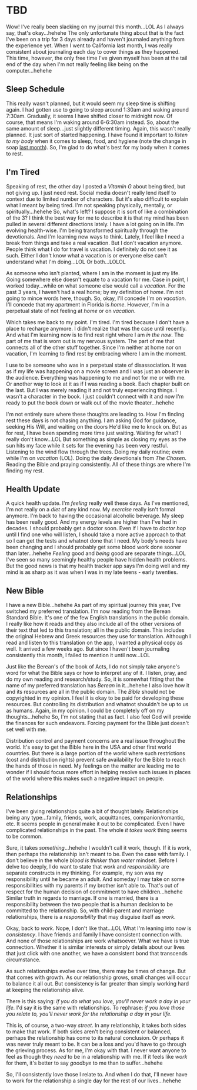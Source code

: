 # TBD

Wow! I've really been slacking on my journal this month...LOL As I always say, that's okay...hehehe The only unfortunate thing about that is the fact I've been on a trip for 3 days already and haven't journaled anything from the experience yet. When I went to California last month, I was really consistent about journaling each day to cover things as they happened. This time, however, the only free time I've given myself has been at the tail end of the day when I'm not really feeling like being on the computer...hehehe

## Sleep Schedule

This really wasn't planned, but it would seem my sleep time is shifting again. I had gotten use to going to sleep around 1:30am and waking around 7:30am. Gradually, it seems I have shifted closer to midnight now. Of course, that means I'm waking around 6-6:30am instead. So, about the same amount of sleep...just slightly different timing. Again, this wasn't really planned. It just sort of started happening. I have found it important to *listen to my body* when it comes to sleep, food, and hygiene (note the change in soap [last month](../07/29_new-soap-connected-journeys-and-wrong-choices)). So, I'm glad to do what's best for my body when it comes to rest.

## I'm Tired

Speaking of rest, the other day I posted a *Vitamin G* about being tired, but not giving up. I just need rest. Social media doesn't really lend itself to context due to limited number of characters. But it's also difficult to explain what I meant by being tired. I'm not speaking physically, mentally, or spiritually...hehehe So, what's left? I suppose it is sort of like a combination of the 3? I think the best way for me to describe it is that my mind has been pulled in several different directions lately. I have a lot going on in life. I'm evolving health-wise. I'm being transformed spiritually through the devotionals. And I'm learning new ways to think. Lately, I feel like I need a break from things and take a real vacation. But I don't vacation anymore. People think what I do for travel is vacation. I definitely do not see it as such. Either I don't know what a vacation is or everyone else can't understand what I'm doing...LOL Or both...LOLOL

As someone who isn't planted, where I am in the moment is just my life. Going somewhere else doesn't equate to a vacation for me. Case in point, I worked today...while on what someone else would call a *vacation*. For the past 3 years, I haven't had a real home; by my definition of *home*. I'm not going to mince words here, though. So, okay, I'll concede I'm on *vacation*. I'll concede that my apartment in Florida is *home*. However, I'm in a perpetual state of not feeling at *home* or on *vacation*.

Which takes me back to my point. I'm tired. I'm tired because I don't have a place to recharge anymore. I didn't realize that was the case until recently. And what I'm learning now is to find rest right where I am *in the now*. The part of me that is worn out is my nervous system. The part of me that connects all of the other stuff together. Since I'm neither at home nor on vacation, I'm learning to find rest by embracing where I am in the moment.

I use to be someone who was in a perpetual state of disassociation. It was as if my life was happening on a movie screen and I was just an observer in the audience. Everything was happening to me and not for me or with me. Or another way to look at it as if I was reading a book. Each chapter built on the last. But I was merely reading it and not truly experiencing things. I wasn't a character in the book. I just couldn't connect with it and now I'm ready to put the book down or walk out of the movie theater...hehehe

I'm not entirely sure where these thoughts are leading to. How I'm finding rest these days is not chasing anything. I am asking God for guidance, seeking His Will, and waiting on the doors He'd like me to knock on. But as for rest, I have been spending more time just waiting. Waiting for what? I really don't know...LOL But something as simple as closing my eyes as the sun hits my face while it sets for the evening has been very restful. Listening to the wind flow through the trees. Doing my daily routine; even while I'm on *vacation* (LOL). Doing the daily devotionals from *The Chosen*. Reading the Bible and praying consistently. All of these things are where I'm finding my rest.

## Health Update

A quick health update. I'm *feeling* really well these days. As I've mentioned, I'm not really on a *diet* of any kind now. My *exercise* really isn't formal anymore. I'm back to having the occasional alcoholic beverage. My sleep has been really good. And my energy levels are higher than I've had in decades. I should probably get a doctor soon. Even if I have to *doctor hop* until I find one who will listen, I should take a more active approach to that so I can get the tests and whatnot done that I need. My body's needs have been changing and I should probably get some blood work done sooner than later...hehehe *Feeling* good and *being* good are separate things...LOL I've seen so many seemingly healthy people have hidden health problems. But the good news is that my health tracker app says I'm doing well and my mind is as sharp as it was when I was in my late teens - early twenties.

## New Bible

I have a new Bible...hehehe As part of my spiritual journey this year, I've switched my preferred translation. I'm now reading from the Berean Standard Bible. It's one of the few English translations in the public domain. I really like how it reads and they also include all of the other versions of their text that led to this translation; all in the public domain. This includes the original Hebrew and Greek resources they use for translation. Although I read and listen to this translation on the app, I wanted a physical copy as well. It arrived a few weeks ago. But since I haven't been journaling consistently this month, I failed to mention it until now...LOL

Just like the Berean's of the book of Acts, I do not simply take anyone's word for what the Bible says or how to interpret any of it. I listen, pray, and do my own reading and research/study. So, it is somewhat fitting that the name of my preferred translation has *Berean* in it...hehehe I also love how it and its resources are all in the public domain. The *Bible* should not be copyrighted in my opinion. I feel it is okay to be paid for developing these resources. But controlling its distribution and whatnot shouldn't be up to us as humans. Again, in my opinion. I could be completely off on my thoughts...hehehe So, I'm not stating that as fact. I also feel God will provide the finances for such endeavors. Forcing payment for the Bible just doesn't set well with me.

Distribution control and payment concerns are a real issue throughout the world. It's easy to get the Bible here in the USA and other first world countries. But there is a large portion of the world where such restrictions (cost and distribution rights) prevent safe availability for the Bible to reach the hands of those in need. My feelings on the matter are leading me to wonder if I should focus more effort in helping resolve such issues in places of the world where this makes such a negative impact on people.

## Relationships

I've been giving relationships quite a bit of thought lately. Relationships being any type...family, friends, work, acquittances, companion/romantic, etc. It seems people in general make it out to be complicated. Even I have complicated relationships in the past. The whole *it takes work* thing seems to be common.

Sure, it takes *something*...hehehe I wouldn't call it work, though. If it is *work*, then perhaps the relationship isn't meant to be. Even the case with family. I don't believe in the whole *blood is thinker than water* mindset. Before I delve too deeply, I do want to state that *work* and *responsibility* are separate constructs in my thinking. For example, my son was my responsibility until he became an adult. And someday I may take on some responsibilities with my parents if my brother isn't able to. That's out of respect for the human decision of commitment to have children...hehehe Similar truth in regards to marriage. If one is married, there is a responsibility between the two people that is a human decision to be committed to the relationship. So, with child-parent and marriage relationships, there is a *responsibility* that may disguise itself as *work*.

Okay, back to *work*. Nope, I don't like that...LOL What I'm leaning into now is *consistency*. I have friends and family I have consistent connection with. And none of those relationships are work whatsoever. What we have is true connection. Whether it is similar interests or simply details about our lives that just click with one another, we have a consistent bond that transcends circumstance.

As such relationships evolve over time, there may be times of change. But that comes with growth. As our relationship grows, small changes will occur to balance it all out. But consistency is far greater than simply working hard at keeping the relationship alive.

There is this saying: *if you do what you love, you'll never work a day in your life.* I'd say it is the same with relationships. To rephrase: *if you love those you relate to, you'll never work for the relationship a day in your life.*

This is, of course, a two-way *street*. In any relationship, it takes both sides to make that work. If both sides aren't being consistent or balanced, perhaps the relationship has come to its natural conclusion. Or perhaps it was never truly meant to be. It can be a loss and you'd have to go through the grieving process. As for me, I'm okay with that. I never want anyone to feel as though they *need* to be in a relationship with me. If it feels like *work* for them, it's better to say *goodbye* to me than to suffer...hehehe

So, I'll consistently love those I relate to. And when I do that, I'll never have to work for the relationship a single day for the rest of our lives...hehehe

